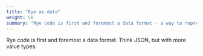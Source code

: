 ```yaml
---
title: "Rye as data"
weight: 50
summary: "Rye code is first and foremost a data format - a way to represent data."
---
```


Rye code is first and foremost a data format. Think JSON, but with more value types.
